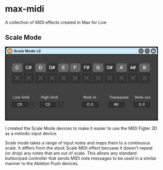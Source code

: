 # max-midi
A collection of MIDI effects created in Max for Live

## Scale Mode

![Scale Mode v2 Device Image](images/scale-mode-v2.jpg)

I created the Scale Mode devices to make it easier to use the MIDI Figter 3D as a melodic input device.

Scale mode takes a range of input notes and maps them to a continuous scale. It differs from the stock
Scale MIDI effect becuase it doesn't repeat (or drop) any notes that are out of scale. This allows any standard button/pad
controller that sends MIDI note messages to be used in a similar manner to the Ableton Push devices.
